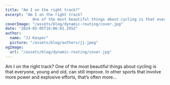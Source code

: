 ```yaml
---
title: "Am I on the right track?"
excerpt: "Am I on the right track?
            One of the most beautiful things about cycling is that everyone, young and old, can still improve. In other sports that involve more power and explosive efforts, t"
coverImage: "/assets/blog/dynamic-routing/cover.jpg"
date: "2024-02-05T16:06:01.295Z"
author:
  name: "JJ Kasper"
  picture: "/assets/blog/authors/jj.jpeg"
ogImage:
  url: "/assets/blog/dynamic-routing/cover.jpg"
---
```


Am I on the right track?
            One of the most beautiful things about cycling is that everyone, young and old, can still improve. In other sports that involve more power and explosive efforts, that’s often more…
